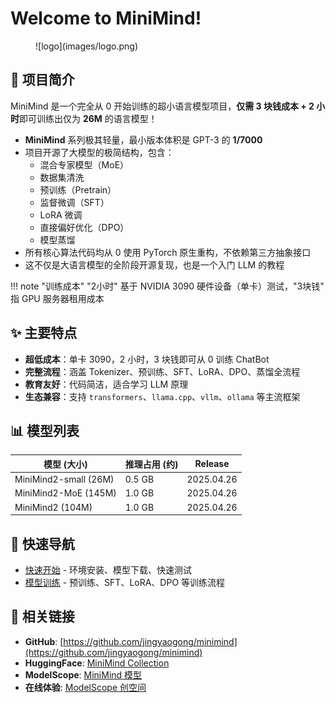 # <strong>Welcome to MiniMind!</strong>


<figure markdown>
  ![logo](images/logo.png)
</figure>

## 📌 项目简介

MiniMind 是一个完全从 0 开始训练的超小语言模型项目，**仅需 3 块钱成本 + 2 小时**即可训练出仅为 **26M** 的语言模型！

- **MiniMind** 系列极其轻量，最小版本体积是 GPT-3 的 **1/7000**
- 项目开源了大模型的极简结构，包含：
  - 混合专家模型（MoE）
  - 数据集清洗
  - 预训练（Pretrain）
  - 监督微调（SFT）
  - LoRA 微调
  - 直接偏好优化（DPO）
  - 模型蒸馏
- 所有核心算法代码均从 0 使用 PyTorch 原生重构，不依赖第三方抽象接口
- 这不仅是大语言模型的全阶段开源复现，也是一个入门 LLM 的教程

!!! note "训练成本"
    "2小时" 基于 NVIDIA 3090 硬件设备（单卡）测试，"3块钱" 指 GPU 服务器租用成本

## ✨ 主要特点

- **超低成本**：单卡 3090，2 小时，3 块钱即可从 0 训练 ChatBot
- **完整流程**：涵盖 Tokenizer、预训练、SFT、LoRA、DPO、蒸馏全流程
- **教育友好**：代码简洁，适合学习 LLM 原理
- **生态兼容**：支持 `transformers`、`llama.cpp`、`vllm`、`ollama` 等主流框架

## 📊 模型列表

| 模型 (大小) | 推理占用 (约) | Release |
|------------|----------|---------|
| MiniMind2-small (26M) | 0.5 GB | 2025.04.26 |
| MiniMind2-MoE (145M) | 1.0 GB | 2025.04.26 |
| MiniMind2 (104M) | 1.0 GB | 2025.04.26 |

## 🚀 快速导航

- [快速开始](quickstart.md) - 环境安装、模型下载、快速测试
- [模型训练](training.md) - 预训练、SFT、LoRA、DPO 等训练流程

## 🔗 相关链接

- **GitHub**: [https://github.com/jingyaogong/minimind](https://github.com/jingyaogong/minimind)
- **HuggingFace**: [MiniMind Collection](https://huggingface.co/collections/jingyaogong/minimind-66caf8d999f5c7fa64f399e5)
- **ModelScope**: [MiniMind 模型](https://www.modelscope.cn/profile/gongjy)
- **在线体验**: [ModelScope 创空间](https://www.modelscope.cn/studios/gongjy/MiniMind)

